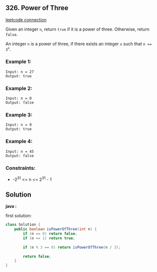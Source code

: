 ## 326. Power of Three

[leetcode connection](https://leetcode.com/problems/power-of-three/)

Given an integer `n`, return `true` if it is a power of three. Otherwise, return `false`.

An integer `n` is a power of three, if there exists an integer `x` such that `n == 3`<sup>`x`</sup>.

### Example 1:
```
Input: n = 27
Output: true
```

### Example 2:
```
Input: n = 0
Output: false
```

### Example 3:
```
Input: n = 9
Output: true
```

### Example 4:
```
Input: n = 45
Output: false
```

### Constraints:

* -2<sup>31</sup> <= n <= 2<sup>31</sup> - 1

## Solution

**java :**

first solution:
```java
class Solution {
    public boolean isPowerOfThree(int n) {
        if (n == 0) return false;
        if (n == 1) return true;
        
        if (n % 3 == 0) return isPowerOfThree(n / 3);
        
        return false;
    }
}
```